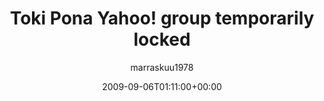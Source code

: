 ---
title: 'Toki Pona Yahoo! group temporarily locked'
posts: 1
hash: 't1083'
author: 'marraskuu1978'
date: 2009-09-06T01:11:00+00:00
sources:
  - http://forums.tokipona.org/viewtopic.php%3Ft=1083.html
---